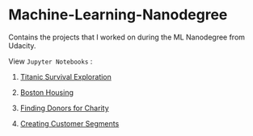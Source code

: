 Machine-Learning-Nanodegree
=========================

Contains the projects that I worked on during the ML Nanodegree from Udacity.

View `Jupyter Notebooks` :

1. [Titanic Survival Exploration](http://nbviewer.jupyter.org/github/MrinalJain17/Machine-Learning-Nanodegree/blob/master/titanic_survival_exploration/titanic_survival_exploration.ipynb)

2. [Boston Housing](http://nbviewer.jupyter.org/github/MrinalJain17/Machine-Learning-Nanodegree/blob/master/boston_housing/boston_housing.ipynb)

3. [Finding Donors for Charity](http://nbviewer.jupyter.org/github/MrinalJain17/Machine-Learning-Nanodegree/blob/master/finding_donors/finding_donors.ipynb)

4. [Creating Customer Segments](http://nbviewer.jupyter.org/github/MrinalJain17/Machine-Learning-Nanodegree/blob/master/customer_segments/customer_segments.ipynb)

